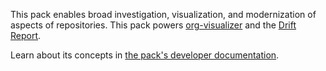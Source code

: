 This pack enables broad investigation, visualization, and modernization of aspects of repositories.
This pack powers [org-visualizer][org-viz-github] and the [Drift Report][drift-report].

Learn about its concepts in [the pack's developer documentation](https://github.com/atomist/sdm-pack-aspect/blob/master/docs/developer.md).

[org-viz-github]: https://github.com/atomist/org-visualizer (Org Visualizer on GitHub)
[drift-report]: ../user/drift-report.md (Drift Report user docs)
